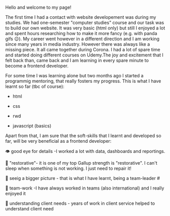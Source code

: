 Hello and welcome to my page!

The first time I had a contact with website developement was during my studies. We had one-semester "computer studies" course and our task was to build our own website. It was very basic (html only) but still I enjoyed a lot and spent hours researching how to make it more fancy (e.g. with panda gifs 😉). My career went however in a different direction and I am working since many years in media industry. However there was always like a missing piece. It all came together during Corona. I had a lot of spare time and started doing different courses on Udemy.The joy and excitement that I felt back than, came back and I am learning in every spare minute to become a frontend developer.

For some time I was learning alone but two months ago I started a programmig mentoring, that really fosters my progress. This is what I have learnt so far (tbc of course):

- html

- css

- rwd

- javascript (basics)

Apart from that, I am sure that the soft-skills that I learnt and developed so far, will be very beneficial as a frontend developer:

👁️ good eye for details -I worked a lot with data, dashboards and reportings. 

👷 "restorative"- it is one of my top Gallup strength is "restorative". I can't sleep when something is not working. I just need to repair it!

👀 seeig a bigger picture - that is what I have learnt, being a team-leader #

👥 team-work -I have always worked in teams (also international) and I really enjoyed it

👑 understanding client needs - years of work in client service helped to understand client need

